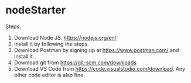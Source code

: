 # nodeStarter
Steps:
1) Download Node JS. https://nodejs.org/en/
2) Install it by following the steps.
3) Download Postman by signing up at https://www.postman.com/ and install it. 
4) Download git from https://git-scm.com/downloads
5) Download VS Code from https://code.visualstudio.com/download. Any other code editor is also fine.